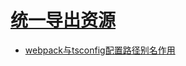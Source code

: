 <!--
 * @Author: TerryMin
 * @Date: 2022-12-22 17:23:49
 * @LastEditors: TerryMin
 * @LastEditTime: 2023-01-11 11:18:03
 * @Description: file not
-->

# [统一导出资源](https://blog.csdn.net/chengqige/article/details/121221779)

- [webpack与tsconfig配置路径别名作用](https://juejin.cn/post/7008748509864296456)




